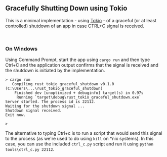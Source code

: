 ## Gracefully Shutting Down using Tokio

This is a minimal implementation - using [Tokio](https://tokio.rs) - of a graceful (or at least controlled) shutdown of an app in case CTRL+C signal is received.

<br/>

### On Windows

Using Command Prompt, start the app using `cargo run` and then type Ctrl+C and the application output confirms that the signal is received and the shutdown is initiated by the implementation.

```shell
> cargo run
   Compiling rust_tokio_graceful_shutdown v0.1.0 (C:\Users\...\rust_tokio_graceful_shutdown)
    Finished dev [unoptimized + debuginfo] target(s) in 0.97s
     Running `target\debug\rust_tokio_graceful_shutdown.exe`
Server started. The process id is 22112.
Waiting for the shutdown signal ...
Shutdown signal received.
Exit now.

> 
```

The alternative to typing Ctrl+c is to run a script that would send this signal to the process (as we're used to do using `kill` on *nix systems). In this case, you can use the included `ctrl_c.py` script and run it using `python tools\ctrl_c.py 22112`.
